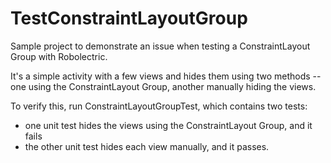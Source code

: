 # TestConstraintLayoutGroup

Sample project to demonstrate an issue when testing a ConstraintLayout Group with Robolectric.

It's a simple activity with a few views and hides them using two methods --
one using the ConstraintLayout Group, another manually hiding the views.

To verify this, run ConstraintLayoutGroupTest, which contains two tests:
- one unit test hides the views using the ConstraintLayout Group, and it fails
- the other unit test hides each view manually, and it passes.
